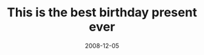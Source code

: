 ---
layout: base.njk
title : 'This is the best birthday present ever' 
view_title : 'This is the best birthday present ever' 
year : '2008' 
date : '2008-12-05' 
img_file : '/drawing/thisisthebestbirthdaypresentever.jpg' 
html_file : 'thisisthebestbirthdaypresentever' 
next_html : 'igotnewshoes.html' 
year_order : '556' 
permalink : "title/{{html_file}}.html"
---